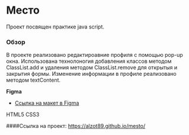 # Место

Проект посвящен практике java script.

### Обзор

В проекте реализовано редактироавние профиля с помощью pop-up окна.
Использована технолоногия добавления классов методом ClassList.add и удаления методом ClassList.remove для открытыя и закрытия формы.
Изменение информации в профиле реализовано методом textContent.



**Figma**

* [Ссылка на макет в Figma](https://www.figma.com/file/StZjf8HnoeLdiXS7dYrLAh/JavaScript.-Sprint-4)

HTML5
CSS3

####Ссылка на проект: https://alzot89.github.io/mesto/
